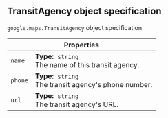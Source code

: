 <h2 id="TransitAgency"> TransitAgency object specification </h2><p>
<code><span itemprop="path">google.maps</span>.<span itemprop="name">TransitAgency</span></code>
object specification
</p><div class="devsite-table-wrapper"><table class="properties responsive" summary="record TransitAgency - Properties">
<thead>
<tr><th colspan="2">Properties</th>
</tr></thead>
<tbody>
<tr>
<td><code><span>name</span></code></td>
<td><div><strong>Type:</strong>&nbsp; <code>string</code></div>
<div class="desc">The name of this transit agency.</div></td>
</tr>
<tr>
<td><code><span>phone</span></code></td>
<td><div><strong>Type:</strong>&nbsp; <code>string</code></div>
<div class="desc">The transit agency's phone number.</div></td>
</tr>
<tr>
<td><code><span>url</span></code></td>
<td><div><strong>Type:</strong>&nbsp; <code>string</code></div>
<div class="desc">The transit agency's URL.</div></td>
</tr>
</tbody>
</table></div>